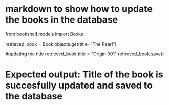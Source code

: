 # markdown to show how to update the books in the database

from bookshelf.models import Books

retrieved_book = Book.objects.get(title="The Pearl")

#updating the title
retrieved_book.title = "Origin 001"
retrieved_book.save()
# Expected output: Title of the book is succesfully updated and saved to the database
